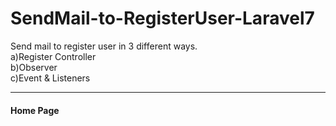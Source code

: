 # SendMail-to-RegisterUser-Laravel7
Send mail to register user in 3 different ways. <br />
a)Register Controller <br />
b)Observer  <br />
c)Event &amp; Listeners <br />

--------------------------------------------------------------------------------------------------------------------------------------------
#### Home Page
